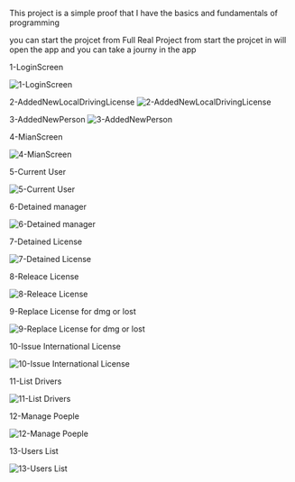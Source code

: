 This project is a simple proof that I have the basics and fundamentals of programming

you can start the projcet from Full Real Project from start the projcet in will open the app and you can take a journy in the app 


1-LoginScreen

![1-LoginScreen](https://github.com/user-attachments/assets/d6cf7948-6553-49f4-bc59-e663f1fac046)

2-AddedNewLocalDrivingLicense
![2-AddedNewLocalDrivingLicense](https://github.com/user-attachments/assets/e7ce2982-30bd-4c8a-9dbc-efb45186a528)

3-AddedNewPerson
![3-AddedNewPerson](https://github.com/user-attachments/assets/36e4e7be-b6d1-4ecf-98eb-f68863d9d483)

4-MianScreen

![4-MianScreen](https://github.com/user-attachments/assets/d1e86a86-9b04-486f-b2a1-261fbabe5103)

5-Current User

![5-Current User](https://github.com/user-attachments/assets/45a47d2c-03d1-46e4-bd8c-1d5f1204f9fd)

6-Detained manager

![6-Detained manager](https://github.com/user-attachments/assets/e67e1f3f-ac9b-4de5-a946-90da14e2424a)

7-Detained License

![7-Detained License](https://github.com/user-attachments/assets/5e4270b2-6901-4509-904e-844b28b319ba)

8-Releace License

![8-Releace License](https://github.com/user-attachments/assets/e623ac54-14f2-43e2-96bf-a90c079f4553)

9-Replace License for dmg or lost

![9-Replace License for dmg or lost](https://github.com/user-attachments/assets/125de858-8009-4c74-8dcd-089647e9f5d2)

10-Issue International License

![10-Issue International License](https://github.com/user-attachments/assets/d357f446-228c-499a-8e5b-315ffaf06332)

11-List Drivers

![11-List Drivers](https://github.com/user-attachments/assets/5388bede-1675-42d0-bfe4-15839ad35c6f)

12-Manage Poeple

![12-Manage Poeple](https://github.com/user-attachments/assets/aa6bbfef-bcee-48f7-9dd4-6eb5199944ac)

13-Users List

![13-Users List](https://github.com/user-attachments/assets/d46a0bb0-e1e4-4041-a999-f692647f09f1)

